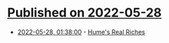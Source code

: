 # [Published on 2022-05-28](index.md)

* [2022-05-28, 01:38:00](https://news.ycombinator.com/item?id=31536830) - [Hume's Real Riches](https://philarchive.org/archive/GOLHRR)
